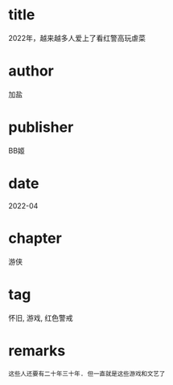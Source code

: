 # title
2022年，越来越多人爱上了看红警高玩虐菜

# author
加盐

# publisher
BB姬

# date
2022-04

# chapter
游侠

# tag
怀旧, 游戏, 红色警戒

# remarks
`这些人还要有二十年三十年. 但一直就是这些游戏和文艺了`
